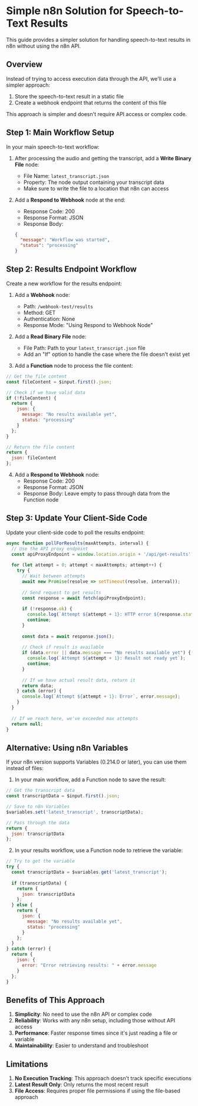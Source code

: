 # Simple n8n Solution for Speech-to-Text Results

This guide provides a simpler solution for handling speech-to-text results in n8n without using the n8n API.

## Overview

Instead of trying to access execution data through the API, we'll use a simpler approach:

1. Store the speech-to-text result in a static file
2. Create a webhook endpoint that returns the content of this file

This approach is simpler and doesn't require API access or complex code.

## Step 1: Main Workflow Setup

In your main speech-to-text workflow:

1. After processing the audio and getting the transcript, add a **Write Binary File** node:
   - File Name: `latest_transcript.json`
   - Property: The node output containing your transcript data
   - Make sure to write the file to a location that n8n can access

2. Add a **Respond to Webhook** node at the end:
   - Response Code: 200
   - Response Format: JSON
   - Response Body:
   ```json
   {
     "message": "Workflow was started",
     "status": "processing"
   }
   ```

## Step 2: Results Endpoint Workflow

Create a new workflow for the results endpoint:

1. Add a **Webhook** node:
   - Path: `/webhook-test/results`
   - Method: GET
   - Authentication: None
   - Response Mode: "Using Respond to Webhook Node"

2. Add a **Read Binary File** node:
   - File Path: Path to your `latest_transcript.json` file
   - Add an "If" option to handle the case where the file doesn't exist yet

3. Add a **Function** node to process the file content:
```javascript
// Get the file content
const fileContent = $input.first().json;

// Check if we have valid data
if (!fileContent) {
  return {
    json: {
      message: "No results available yet",
      status: "processing"
    }
  };
}

// Return the file content
return {
  json: fileContent
};
```

4. Add a **Respond to Webhook** node:
   - Response Code: 200
   - Response Format: JSON
   - Response Body: Leave empty to pass through data from the Function node

## Step 3: Update Your Client-Side Code

Update your client-side code to poll the results endpoint:

```javascript
async function pollForResults(maxAttempts, interval) {
  // Use the API proxy endpoint
  const apiProxyEndpoint = window.location.origin + '/api/get-results';
  
  for (let attempt = 0; attempt < maxAttempts; attempt++) {
    try {
      // Wait between attempts
      await new Promise(resolve => setTimeout(resolve, interval));
      
      // Send request to get results
      const response = await fetch(apiProxyEndpoint);
      
      if (!response.ok) {
        console.log(`Attempt ${attempt + 1}: HTTP error ${response.status}`);
        continue;
      }
      
      const data = await response.json();
      
      // Check if result is available
      if (data.error || data.message === "No results available yet") {
        console.log(`Attempt ${attempt + 1}: Result not ready yet`);
        continue;
      }
      
      // If we have actual result data, return it
      return data;
    } catch (error) {
      console.log(`Attempt ${attempt + 1}: Error`, error.message);
    }
  }
  
  // If we reach here, we've exceeded max attempts
  return null;
}
```

## Alternative: Using n8n Variables

If your n8n version supports Variables (0.214.0 or later), you can use them instead of files:

1. In your main workflow, add a Function node to save the result:
```javascript
// Get the transcript data
const transcriptData = $input.first().json;

// Save to n8n Variables
$variables.set('latest_transcript', transcriptData);

// Pass through the data
return {
  json: transcriptData
};
```

2. In your results workflow, use a Function node to retrieve the variable:
```javascript
// Try to get the variable
try {
  const transcriptData = $variables.get('latest_transcript');
  
  if (transcriptData) {
    return {
      json: transcriptData
    };
  } else {
    return {
      json: {
        message: "No results available yet",
        status: "processing"
      }
    };
  }
} catch (error) {
  return {
    json: {
      error: "Error retrieving results: " + error.message
    }
  };
}
```

## Benefits of This Approach

1. **Simplicity**: No need to use the n8n API or complex code
2. **Reliability**: Works with any n8n setup, including those without API access
3. **Performance**: Faster response times since it's just reading a file or variable
4. **Maintainability**: Easier to understand and troubleshoot

## Limitations

1. **No Execution Tracking**: This approach doesn't track specific executions
2. **Latest Result Only**: Only returns the most recent result
3. **File Access**: Requires proper file permissions if using the file-based approach
